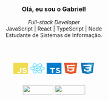 <div align="center">

  ### Olá, eu sou o Gabriel!
  
  <p align="center">
    <em>Full-stack Developer</em> <br /> JavaScript | React | TypeScript | Node <br />
    Estudante de Sistemas de Informação. <br /> <br />
  </p>

  ##
  
  <div style="display: inline_block"><br>
    <img align="center" alt="Js" height="30" width="40" src="https://raw.githubusercontent.com/devicons/devicon/master/icons/javascript/javascript-plain.svg">
    <img align="center" alt="React" height="30" width="40" src="https://raw.githubusercontent.com/devicons/devicon/master/icons/react/react-original.svg">
    <img align="center" alt="Ts" height="30" width="40" src="https://raw.githubusercontent.com/devicons/devicon/master/icons/typescript/typescript-plain.svg">
    <img align="center" alt="HTML" height="30" width="40" src="https://raw.githubusercontent.com/devicons/devicon/master/icons/html5/html5-original.svg">
    <img align="center" alt="CSS" height="30" width="40" src="https://raw.githubusercontent.com/devicons/devicon/master/icons/css3/css3-original.svg">
  </div>
  
  ##
  
  <div> 
    <a href = "mailto:gabrielvieira2478@gmail.com"><img height="25" width="80" src="https://img.shields.io/badge/-Gmail-%23333?style=for-the-badge&logo=gmail&logoColor=white" target="_blank"></a>
    <a href="https://www.linkedin.com/in/gabrielvieira30" target="_blank"><img height="25" width="80" src="https://img.shields.io/badge/-LinkedIn-%230077B5?style=for-the-    badge&logo=linkedin&logoColor=white" target="_blank"></a> 
    
  </div>
</div>
